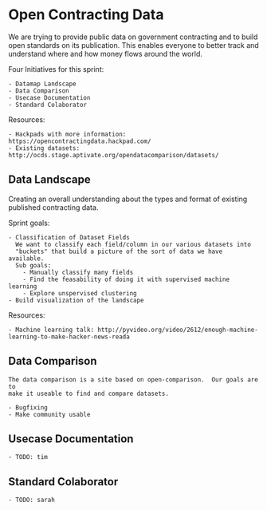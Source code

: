 Open Contracting Data
===================

We are trying to provide public data on government contracting and to build open 
standards on its publication. This enables everyone to better track and 
understand where and how money flows around the world.

Four Initiatives for this sprint:

    - Datamap Landscape
    - Data Comparison
    - Usecase Documentation
    - Standard Colaborator

Resources:
    
    - Hackpads with more information: https://opencontractingdata.hackpad.com/
    - Existing datasets: http://ocds.stage.aptivate.org/opendatacomparison/datasets/


Data Landscape
---------------
    
Creating an overall understanding about the types and format of existing
published contracting data.

Sprint goals:

    - Classification of Dataset Fields
      We want to classify each field/column in our various datasets into 
      "buckets" that build a picture of the sort of data we have available.
      Sub goals:
        - Manually classify many fields
        - Find the feasability of doing it with supervised machine learning
        - Explore unspervised clustering
    - Build visualization of the landscape

Resources:

    - Machine learning talk: http://pyvideo.org/video/2612/enough-machine-learning-to-make-hacker-news-reada


Data Comparison
---------------

    The data comparison is a site based on open-comparison.  Our goals are to
    make it useable to find and compare datasets.

    - Bugfixing
    - Make community usable


Usecase Documentation
----------------------
    
    - TODO: tim


Standard Colaborator
----------------------

    - TODO: sarah


